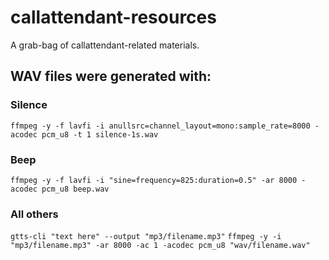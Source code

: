 # callattendant-resources
A grab-bag of callattendant-related materials.

## WAV files were generated with:

### Silence
`ffmpeg -y -f lavfi -i anullsrc=channel_layout=mono:sample_rate=8000 -acodec pcm_u8 -t 1 silence-1s.wav`

### Beep
`ffmpeg -y -f lavfi -i "sine=frequency=825:duration=0.5" -ar 8000 -acodec pcm_u8 beep.wav`

### All others
`gtts-cli "text here" --output "mp3/filename.mp3"`
`ffmpeg -y -i "mp3/filename.mp3" -ar 8000 -ac 1 -acodec pcm_u8 "wav/filename.wav"`
